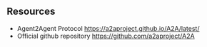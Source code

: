 ## Resources
- Agent2Agent Protocol https://a2aproject.github.io/A2A/latest/
- Official github repository https://github.com/a2aproject/A2A
